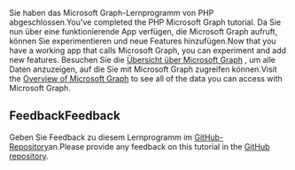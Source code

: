 <!-- markdownlint-disable MD002 MD041 -->

<span data-ttu-id="b0b17-101">Sie haben das Microsoft Graph-Lernprogramm von PHP abgeschlossen.</span><span class="sxs-lookup"><span data-stu-id="b0b17-101">You've completed the PHP Microsoft Graph tutorial.</span></span> <span data-ttu-id="b0b17-102">Da Sie nun über eine funktionierende App verfügen, die Microsoft Graph aufruft, können Sie experimentieren und neue Features hinzufügen.</span><span class="sxs-lookup"><span data-stu-id="b0b17-102">Now that you have a working app that calls Microsoft Graph, you can experiment and add new features.</span></span> <span data-ttu-id="b0b17-103">Besuchen Sie die [Übersicht über Microsoft Graph](/graph/overview) , um alle Daten anzuzeigen, auf die Sie mit Microsoft Graph zugreifen können.</span><span class="sxs-lookup"><span data-stu-id="b0b17-103">Visit the [Overview of Microsoft Graph](/graph/overview) to see all of the data you can access with Microsoft Graph.</span></span>

## <a name="feedback"></a><span data-ttu-id="b0b17-104">Feedback</span><span class="sxs-lookup"><span data-stu-id="b0b17-104">Feedback</span></span>

<span data-ttu-id="b0b17-105">Geben Sie Feedback zu diesem Lernprogramm im [GitHub-Repository](https://github.com/microsoftgraph/msgraph-training-phpapp)an.</span><span class="sxs-lookup"><span data-stu-id="b0b17-105">Please provide any feedback on this tutorial in the [GitHub repository](https://github.com/microsoftgraph/msgraph-training-phpapp).</span></span>
